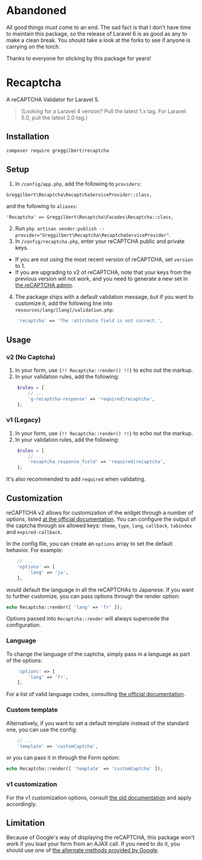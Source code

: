 # Abandoned

All good things must come to an end. The sad fact is that I don't have time to maintain this package, so the release of Laravel 6 is as good as any to make a clean break. You should take a look at the forks to see if anyone is carrying on the torch.

Thanks to everyone for sticking by this package for years!

Recaptcha
=========

A reCAPTCHA Validator for Laravel 5. 

> (Looking for a Laravel 4 version? Pull the latest 1.x tag. For Laravel 5.0, pull the latest 2.0 tag.)

## Installation

```bash
composer require greggilbert/recaptcha
```

## Setup

1. In `/config/app.php`, add the following to `providers`:
  
  ```
  Greggilbert\Recaptcha\RecaptchaServiceProvider::class,
  ```
  and the following to `aliases`:
  ```
  'Recaptcha' => Greggilbert\Recaptcha\Facades\Recaptcha::class,
  ```
2. Run `php artisan vendor:publish --provider="Greggilbert\Recaptcha\RecaptchaServiceProvider"`.
3. In `/config/recaptcha.php`, enter your reCAPTCHA public and private keys.
  * If you are not using the most recent version of reCAPTCHA, set `version` to 1. 
  * If you are upgrading to v2 of reCAPTCHA, note that your keys from the previous version will not work, and you need to generate a new set in [the reCAPTCHA admin](https://www.google.com/recaptcha/admin).
4. The package ships with a default validation message, but if you want to customize it, add the following line into `resources/lang/[lang]/validation.php`:
  
  ```php
      'recaptcha' => 'The :attribute field is not correct.',
  ```

## Usage

### v2 (No Captcha)
1. In your form, use `{!! Recaptcha::render() !!}` to echo out the markup.
2. In your validation rules, add the following:

```php
    $rules = [
        // ...
        'g-recaptcha-response' => 'required|recaptcha',
    ];
```

### v1 (Legacy)
1. In your form, use `{!! Recaptcha::render() !!}` to echo out the markup.
2. In your validation rules, add the following:

```php
    $rules = [
        // ...
        'recaptcha_response_field' => 'required|recaptcha',
    ];
```

It's also recommended to add `required` when validating.

## Customization

reCAPTCHA v2 allows for customization of the widget through a number of options, listed [at the official documentation](https://developers.google.com/recaptcha/docs/display). You can configure the output of the captcha through six allowed keys: `theme`, `type`, `lang`, `callback`, `tabindex` and `expired-callback`.

In the config file, you can create an `options` array to set the default behavior. For example:

```php
    // ...
    'options' => [
		'lang' => 'ja',
	],
```

would default the language in all the reCAPTCHAs to Japanese. If you want to further customize, you can pass options through the render option:

```php
echo Recaptcha::render([ 'lang' => 'fr' ]);
```

Options passed into `Recaptcha::render` will always supercede the configuration.

### Language

To change the language of the captcha, simply pass in a language as part of the options:

```php
    'options' => [
        'lang' => 'fr',
	],
```

For a list of valid language codes, consulting [the official documentation](https://developers.google.com/recaptcha/docs/language).

### Custom template

Alternatively, if you want to set a default template instead of the standard one, you can use the config:

```php
    // ...
    'template' => 'customCaptcha',
```

or you can pass it in through the Form option:

```php
echo Recaptcha::render([ 'template' => 'customCaptcha' ]);
```

### v1 customization

For the v1 customization options, consult [the old documentation](https://developers.google.com/recaptcha/old/docs/customization) and apply accordingly.

## Limitation

Because of Google's way of displaying the reCAPTCHA, this package won't work if you load your form from an AJAX call.
If you need to do it, you should use one of [the alternate methods provided by Google](https://developers.google.com/recaptcha/docs/display?csw=1).
